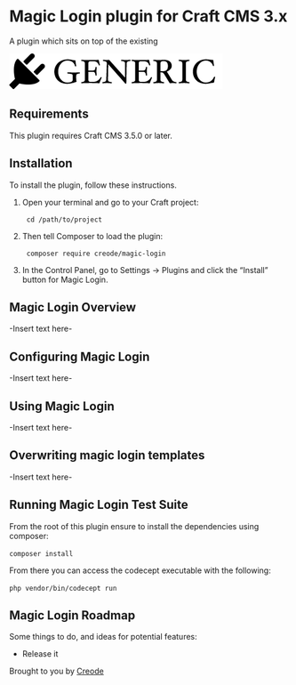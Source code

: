 # Magic Login plugin for Craft CMS 3.x

A plugin which sits on top of the existing 

![Screenshot](resources/img/plugin-logo.png)

## Requirements

This plugin requires Craft CMS 3.5.0 or later.

## Installation

To install the plugin, follow these instructions.

1. Open your terminal and go to your Craft project:

        cd /path/to/project

2. Then tell Composer to load the plugin:

        composer require creode/magic-login

3. In the Control Panel, go to Settings → Plugins and click the “Install” button for Magic Login.

## Magic Login Overview

-Insert text here-

## Configuring Magic Login

-Insert text here-

## Using Magic Login

-Insert text here-

## Overwriting magic login templates

-Insert text here-

## Running Magic Login Test Suite ##

From the root of this plugin ensure to install the dependencies using composer:

`composer install`

From there you can access the codecept executable with the following:

`php vendor/bin/codecept run`

## Magic Login Roadmap

Some things to do, and ideas for potential features:

* Release it

Brought to you by [Creode](https://www.creode.co.uk)
